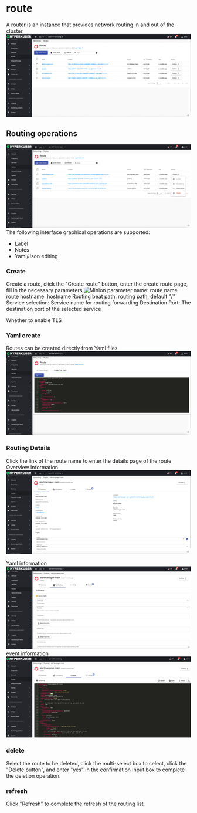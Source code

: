 # route

A router is an instance that provides network routing in and out of the cluster
![Minion](../../../assets/images/network/route-list-en.jpg)
## Routing operations

![Minion](../../../assets/images/network/route-operation-en.jpg)
The following interface graphical operations are supported:

* Label
* Notes
* Yaml/Json editing

### Create
Create a route, click the "Create route" button, enter the create route page, fill in the necessary parameters
![Minion](../../../assets/images/network/route-create1-en.jpg)
parameter
name: route name
route hostname: hostname
Routing beat path: routing path, default "/"
Service selection: Service name for routing forwarding
Destination Port: The destination port of the selected service

Whether to enable TLS

### Yaml create
Routes can be created directly from Yaml files
![Minion](../../../assets/images/network/route-create-yaml-en.jpg)
### Routing Details
Click the link of the route name to enter the details page of the route
Overview information
![Minion](../../../assets/images/network/route-info1-en.jpg)

Yaml information
![Minion](../../../assets/images/network/route-info2-en.jpg)
event information
![Minion](../../../assets/images/network/route-info3-en.jpg)

### delete
Select the route to be deleted, click the multi-select box to select, click the "Delete button", and enter "yes" in the confirmation input box to complete the deletion operation.
### refresh
Click "Refresh" to complete the refresh of the routing list.